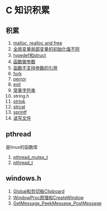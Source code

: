 # C 知识积累

## 积累
1. [malloc, realloc and free](malloc_realloc_free.md)
2. [全局变量局部变量的初始化值不同](全局变量局部变量的初始化值不同.md)
3. [typedef和struct](typedef和struct.md)
4. [函数做参数](函数做参数.md)
5. [函数不支持参数的引用](函数不支持参数的引用.md)
6. [fork](fork.md)
7. [perror](perror.md)
8. [exit](exit.md)
9. [常量字符串](常量字符串.md)
10. string.h
   1.  [strtok](strtok.md)
   2.  [strcat](strcat.md)
11. [sprintf](sprintf.md)
12. [读写文件](../../C%2B%2B/C%2B%2B%E7%9F%A5%E8%AF%86%E7%A7%AF%E7%B4%AF/%E8%AF%BB%E5%86%99%E6%96%87%E4%BB%B6.md)

## pthread
是linux的函数库
1. [pthread_mutex_t](pthread_mutex_t.md)
2. [pthread_t](pthread_t.md)

## windows.h
1. [Global和剪切板Clipboard](Global和剪切板Clipboard.md)
2. [WindowProc原理和CreateWindow](WindowProc原理和CreateWindow.md)
3. [GetMessage_PeekMessage_PostMessage](GetMessage_PeekMessage_PostMessage.md)
